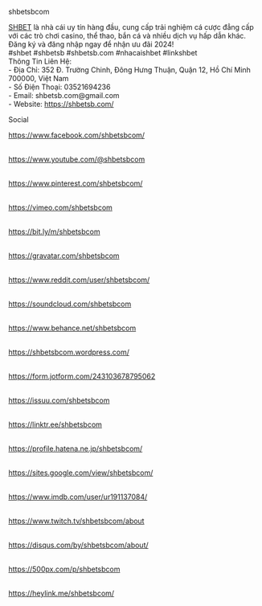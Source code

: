 shbetsbcom
<p><span data-sheets-root="1"><a class="in-cell-link" href="https://shbetsb.com/" target="_blank">SHBET</a> l&agrave; nh&agrave; c&aacute;i uy t&iacute;n h&agrave;ng đầu, cung cấp trải nghiệm c&aacute; cược đẳng cấp với c&aacute;c tr&ograve; chơi casino, thể thao, bắn c&aacute; v&agrave; nhiều dịch vụ hấp dẫn kh&aacute;c. Đăng k&yacute; v&agrave; đăng nhập ngay để nhận ưu đ&atilde;i 2024! <br />#shbet #shbetsb #shbetsb.com #nhacaishbet #linkshbet <br />Th&ocirc;ng Tin Li&ecirc;n Hệ:<br />- Địa Chỉ: 352 Đ. Trường Chinh, Đ&ocirc;ng Hưng Thuận, Quận 12, Hồ Ch&iacute; Minh 700000, Việt Nam <br />- Số Điện Thoại: 03521694236 <br />- Email: shbetsb.com@gmail.com <br />- Website: <a class="in-cell-link" href="https://shbetsb.com/" target="_blank">https://shbetsb.com/</a></span></p>
<p><span data-sheets-root="1">Social</span></p>
<p><span data-sheets-root="1"><a href="https://www.facebook.com/shbetsbcom/">https://www.facebook.com/shbetsbcom/</a></span></p>
<p><span data-sheets-root="1"><br /><a href="https://www.youtube.com/@shbetsbcom">https://www.youtube.com/@shbetsbcom</a></span></p>
<p><span data-sheets-root="1"><br /><a href="https://www.pinterest.com/shbetsbcom/">https://www.pinterest.com/shbetsbcom/</a></span></p>
<p><span data-sheets-root="1"><br /><a href="https://vimeo.com/shbetsbcom">https://vimeo.com/shbetsbcom</a></span></p>
<p><span data-sheets-root="1"><br /><a href="https://bit.ly/m/shbetsbcom">https://bit.ly/m/shbetsbcom</a></span></p>
<p><span data-sheets-root="1"><br /><a href="https://gravatar.com/shbetsbcom">https://gravatar.com/shbetsbcom</a></span></p>
<p><span data-sheets-root="1"><br /><a href="https://www.reddit.com/user/shbetsbcom/">https://www.reddit.com/user/shbetsbcom/</a></span></p>
<p><span data-sheets-root="1"><br /><a href="https://soundcloud.com/shbetsbcom">https://soundcloud.com/shbetsbcom</a></span></p>
<p><span data-sheets-root="1"><br /><a href="https://www.behance.net/shbetsbcom">https://www.behance.net/shbetsbcom</a></span></p>
<p><span data-sheets-root="1"><br /><a href="https://shbetsbcom.wordpress.com/">https://shbetsbcom.wordpress.com/</a></span></p>
<p><span data-sheets-root="1"><br /><a href="https://form.jotform.com/243103678795062">https://form.jotform.com/243103678795062</a></span></p>
<p><span data-sheets-root="1"><br /><a href="https://issuu.com/shbetsbcom">https://issuu.com/shbetsbcom</a></span></p>
<p><span data-sheets-root="1"><br /><a href="https://linktr.ee/shbetsbcom">https://linktr.ee/shbetsbcom</a></span></p>
<p><span data-sheets-root="1"><br /><a href="https://profile.hatena.ne.jp/shbetsbcom/">https://profile.hatena.ne.jp/shbetsbcom/</a></span></p>
<p><span data-sheets-root="1"><br /><a href="https://sites.google.com/view/shbetsbcom/">https://sites.google.com/view/shbetsbcom/</a></span></p>
<p><span data-sheets-root="1"><br /><a href="https://www.imdb.com/user/ur191137084/">https://www.imdb.com/user/ur191137084/</a></span></p>
<p><span data-sheets-root="1"><br /><a href="https://www.twitch.tv/shbetsbcom/about">https://www.twitch.tv/shbetsbcom/about</a></span></p>
<p><span data-sheets-root="1"><br /><a href="https://disqus.com/by/shbetsbcom/about/">https://disqus.com/by/shbetsbcom/about/</a></span></p>
<p><span data-sheets-root="1"><br /><a href="https://500px.com/p/shbetsbcom">https://500px.com/p/shbetsbcom</a></span></p>
<p><span data-sheets-root="1"><br /><a href="https://heylink.me/shbetsbcom/">https://heylink.me/shbetsbcom/</a></span></p>
<p>&nbsp;</p>